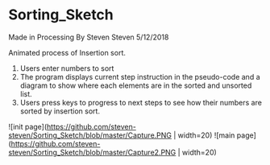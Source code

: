 # Sorting_Sketch

Made in Processing
By Steven Steven
5/12/2018

Animated process of Insertion sort.
1. Users enter numbers to sort
2. The program displays current step instruction in the pseudo-code and a diagram to show where each elements are in the sorted and unsorted list.
3. Users press keys to progress to next steps to see how their numbers are sorted by insertion sort.

![init page](https://github.com/steven-steven/Sorting_Sketch/blob/master/Capture.PNG | width=20)
![main page](https://github.com/steven-steven/Sorting_Sketch/blob/master/Capture2.PNG | width=20)


